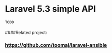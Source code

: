 # Laravel 5.3 simple API

#### `TODO`


####Related project:
### https://github.com/toomaj/laravel-ansible
